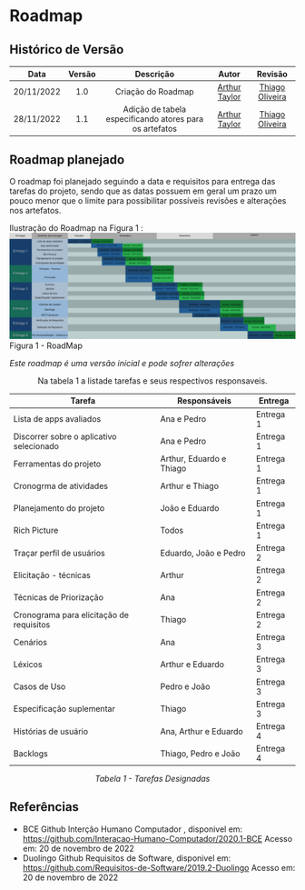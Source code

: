 # Roadmap 

## Histórico de Versão

|Data|Versão|Descrição|Autor|Revisão|
| :----------: | :------: | :-----------: | :---------: |:---------: |
|20/11/2022|1.0|Criação do Roadmap| [Arthur Taylor](https://github.com/Eruel6)|[Thiago Oliveira](https://github.com/Thiab394)
|28/11/2022|1.1|Adição de tabela especificando atores para os artefatos| [Arthur Taylor](https://github.com/Eruel6)|[Thiago Oliveira](https://github.com/Thiab394)

## Roadmap planejado

O roadmap foi planejado seguindo a data e requisitos para entrega das tarefas do projeto, sendo que as datas possuem em geral um prazo um pouco menor 
que o limite para possibilitar possíveis revisões e alterações nos artefatos.

Ilustração do Roadmap na Figura 1 :
<img src='./../assets/images/Cronograma.png' width="1000">Figura 1 - RoadMap</img>

*Este roadmap é uma versão inicial e pode sofrer alterações*

<center>
Na tabela 1 a listade tarefas e seus respectivos responsaveis.

| Tarefa | Responsáveis | Entrega |
| --- | --- | --- |
| Lista de apps avaliados | Ana e Pedro | Entrega 1 |
| Discorrer sobre o aplicativo selecionado | Ana e Pedro | Entrega 1 |
| Ferramentas do projeto | Arthur, Eduardo e Thiago | Entrega 1 |
| Cronogrma de atividades | Arthur e Thiago | Entrega 1 |
| Planejamento do projeto | João e Eduardo | Entrega 1 |
| Rich Picture | Todos | Entrega 1 |
| Traçar perfil de usuários | Eduardo, João e Pedro | Entrega 2 |
| Elicitação - técnicas | Arthur | Entrega 2 |
| Técnicas de Priorização | Ana | Entrega 2 |
| Cronograma para elicitação de requisitos | Thiago | Entrega 2 |
| Cenários | Ana | Entrega 3 |
| Léxicos | Arthur e Eduardo | Entrega 3 |
| Casos de Uso | Pedro e João | Entrega 3 |
| Especificação suplementar | Thiago | Entrega 3 |
| Histórias de usuário | Ana, Arthur e Eduardo | Entrega 4 |
| Backlogs | Thiago, Pedro e João | Entrega 4 |


*Tabela 1 - Tarefas Designadas*
</center>

## Referências
- BCE Github Interção Humano Computador , disponivel em: https://github.com/Interacao-Humano-Computador/2020.1-BCE Acesso em: 20 de novembro de 2022
- Duolingo Github Requisitos de Software, disponivel em: https://github.com/Requisitos-de-Software/2019.2-Duolingo Acesso em: 20 de novembro de 2022
